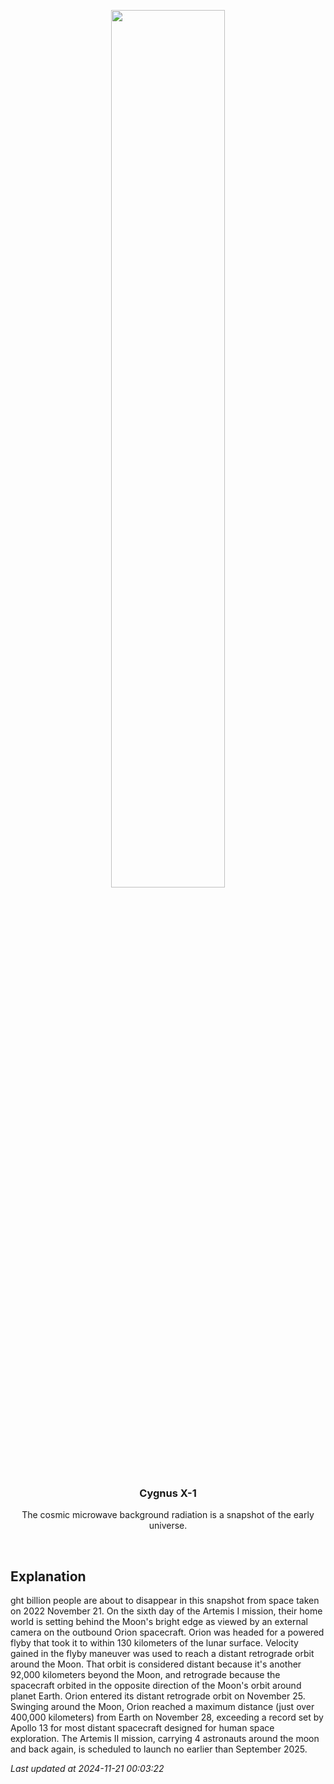 <p align='center'>
    <img src='https://apod.nasa.gov/apod/image/2411/earthset-snap01.png' width='60%' />
    <h3 align="center">Cygnus X-1</h3>
    <p align="center">The cosmic microwave background radiation is a snapshot of the early universe.</p>
</p>
<br/>

Explanation
--
ght billion people are about to disappear in this snapshot from space taken on 2022 November 21. On the sixth day of the Artemis I mission, their home world is setting behind the Moon's bright edge as viewed by an external camera on the outbound Orion spacecraft. Orion was headed for a powered flyby that took it to within 130 kilometers of the lunar surface. Velocity gained in the flyby maneuver was used to reach a distant retrograde orbit around the Moon. That orbit is considered distant because it's another 92,000 kilometers beyond the Moon, and retrograde because the spacecraft orbited in the opposite direction of the Moon's orbit around planet Earth. Orion entered its distant retrograde orbit on November 25. Swinging around the Moon, Orion reached a maximum distance (just over 400,000 kilometers) from Earth on November 28, exceeding a record set by Apollo 13 for most distant spacecraft designed for human space exploration. The Artemis II mission, carrying 4 astronauts around the moon and back again, is scheduled to launch no earlier than September 2025.


*Last updated at 2024-11-21 00:03:22*

